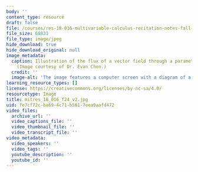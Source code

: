 ```yaml
---
body: ''
content_type: resource
draft: false
file: /courses/res-18-016-multivariable-calculus-recitation-notes-fall-2024/mitres_18_016_f24_v2.jpg
file_size: 68831
file_type: image/jpeg
hide_download: true
hide_download_original: null
image_metadata:
  caption: Illustration of the flux of a vector field through a parametrized surface.
    (Image courtesy of Dr. Evan Chen.)
  credit: ''
  image-alt: 'The image features a computer screen with a diagram of a wave. '
learning_resource_types: []
license: https://creativecommons.org/licenses/by-nc-sa/4.0/
resourcetype: Image
title: mitres_18_016_f24_v2.jpg
uid: fe7cf72c-ba69-4c71-b561-7eea9aafd472
video_files:
  archive_url: ''
  video_captions_file: ''
  video_thumbnail_file: ''
  video_transcript_file: ''
video_metadata:
  video_speakers: ''
  video_tags: ''
  youtube_description: ''
  youtube_id: ''
---
```

